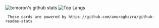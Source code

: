 
![tomoron's github stats](https://github-readme-stats.vercel.app/api?username=tomoron&count_private=true&show_icons=true&theme=monokai)
![Top Langs](https://github-readme-stats.vercel.app/api/top-langs/?username=tomoron&theme=monokai)

     These cards are powered by https://github.com/anuraghazra/github-readme-stats
<!--
**tomoron/tomoron** is a ✨ _special_ ✨ repository because its `README.md` (this file) appears on your GitHub profile.
